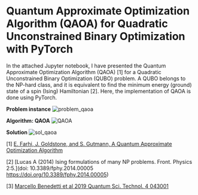 # Quantum Approximate Optimization Algorithm (QAOA) for Quadratic Unconstrained Binary Optimization with PyTorch

In the attached Jupyter notebook, I have presented the Quantum Approximate Optimization Algorithm (QAOA) [1] for a Quadratic Unconstrained Binary Optimization (QUBO) problem. A QUBO belongs to the NP-hard class, and it is equivalent to find the minimum energy (ground) state of a spin (Ising) Hamiltonian [2]. Here, the implementation of QAOA is done using PyTorch.

__Problem instance__ 
![problem_qaoa](https://github.com/ArunSehrawat/Quantum_Approximate_Optimization_Algorithm_for_Quadratic_Unconstrained_Binary_Optimization_PyTorch/assets/99533657/6f879a19-de03-466c-a870-43776e34f092)

__Algorithm: QAOA__ 
![QAOA](https://github.com/ArunSehrawat/Quantum_Approximate_Optimization_Algorithm_for_Quadratic_Unconstrained_Binary_Optimization_PyTorch/assets/99533657/778e1c61-d16f-420a-918a-bc8ad668920d)


__Solution__ 
![sol_qaoa](https://github.com/ArunSehrawat/Quantum_Approximate_Optimization_Algorithm_for_Quadratic_Unconstrained_Binary_Optimization_PyTorch/assets/99533657/dd2f088d-6458-4d76-a822-9cee5c10b77c)


[1] [E. Farhi, J. Goldstone, and S. Gutmann, A Quantum Approximate Optimization Algorithm](https://doi.org/10.48550/arXiv.1411.4028)

[2] [Lucas A (2014) Ising formulations of many NP problems. Front. Physics 2:5.](doi: 10.3389/fphy.2014.00005 https://doi.org/10.3389/fphy.2014.00005)

[3] [Marcello Benedetti et al 2019 Quantum Sci. Technol. 4 043001](https://iopscience.iop.org/article/10.1088/2058-9565/ab4eb5)
